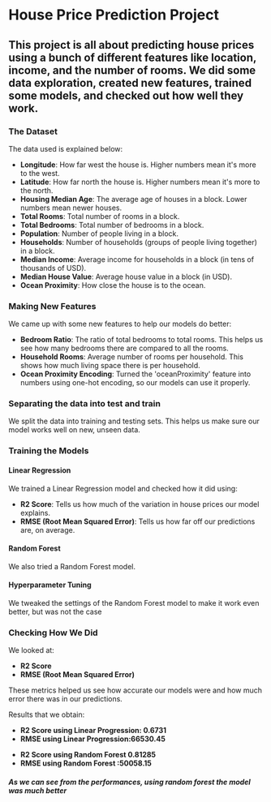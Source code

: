 
<h1>House Price Prediction Project</h1>

<h2>This project is all about predicting house prices using a bunch of different features like location, income, and the number of rooms. We did some data exploration, created new features, trained some models, and checked out how well they work.</h2>

<h3><strong>The Dataset</strong></h3>
<p>The data used is explained below:</p>
<ul>
    <li><strong>Longitude</strong>: How far west the house is. Higher numbers mean it's more to the west.</li>
    <li><strong>Latitude</strong>: How far north the house is. Higher numbers mean it's more to the north.</li>
    <li><strong>Housing Median Age</strong>: The average age of houses in a block. Lower numbers mean newer houses.</li>
    <li><strong>Total Rooms</strong>: Total number of rooms in a block.</li>
    <li><strong>Total Bedrooms</strong>: Total number of bedrooms in a block.</li>
    <li><strong>Population</strong>: Number of people living in a block.</li>
    <li><strong>Households</strong>: Number of households (groups of people living together) in a block.</li>
    <li><strong>Median Income</strong>: Average income for households in a block (in tens of thousands of USD).</li>
    <li><strong>Median House Value</strong>: Average house value in a block (in USD).</li>
    <li><strong>Ocean Proximity</strong>: How close the house is to the ocean.</li>
</ul>

<h3><strong>Making New Features</strong></h3>
<p>We came up with some new features to help our models do better:</p>
<ul>
    <li><strong>Bedroom Ratio</strong>: The ratio of total bedrooms to total rooms. This helps us see how many bedrooms there are compared to all the rooms.</li>
    <li><strong>Household Rooms</strong>: Average number of rooms per household. This shows how much living space there is per household.</li>
    <li><strong>Ocean Proximity Encoding</strong>: Turned the 'oceanProximity' feature into numbers using one-hot encoding, so our models can use it properly.</li>
</ul>

<h3><strong>Separating the data into test and train</strong></h3>
<p>We split the data into training and testing sets. This helps us make sure our model works well on new, unseen data.</p>

<h3><strong>Training the Models</strong></h3>

<h4>Linear Regression</h4>
<p>We trained a Linear Regression model and checked how it did using:</p>
<ul>
    <li><strong>R2 Score</strong>: Tells us how much of the variation in house prices our model explains.</li>
    <li><strong>RMSE (Root Mean Squared Error)</strong>: Tells us how far off our predictions are, on average.</li>
</ul>

<h4>Random Forest</h4>
<p>We also tried a Random Forest model.</p>

<h4>Hyperparameter Tuning</h4>
<p>We tweaked the settings of the Random Forest model to make it work even better, but was not the case</p>

<h3><strong>Checking How We Did</strong></h3>
<p>We looked at:</p>
<ul>
    <li><strong>R2 Score</strong></li>
    <li><strong>RMSE (Root Mean Squared Error)</strong></li>
</ul>
<p>These metrics helped us see how accurate our models were and how much error there was in our predictions.</p>

<p>Results that we obtain:</p>
<ul>
    <li><strong>R2 Score using Linear Progression: 0.6731</strong></li>
    <li><strong>RMSE using Linear Progression:66530.45
</strong></li>
</ul>
<ul>
    <li><strong>R2 Score using Random Forest  0.81285</strong></li>
    <li><strong>RMSE using Random Forest :50058.15
</strong></li>
</ul>
<h5>As we can see from the performances, using random forest the model was much better</h5>

